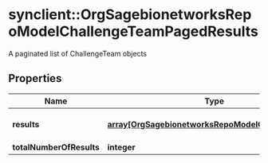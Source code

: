 # synclient::OrgSagebionetworksRepoModelChallengeTeamPagedResults

A paginated list of ChallengeTeam objects

## Properties
Name | Type | Description | Notes
------------ | ------------- | ------------- | -------------
**results** | [**array[OrgSagebionetworksRepoModelChallengeTeam]**](org.sagebionetworks.repo.model.ChallengeTeam.md) | The list of results for this page | [optional] 
**totalNumberOfResults** | **integer** |  | [optional] 


